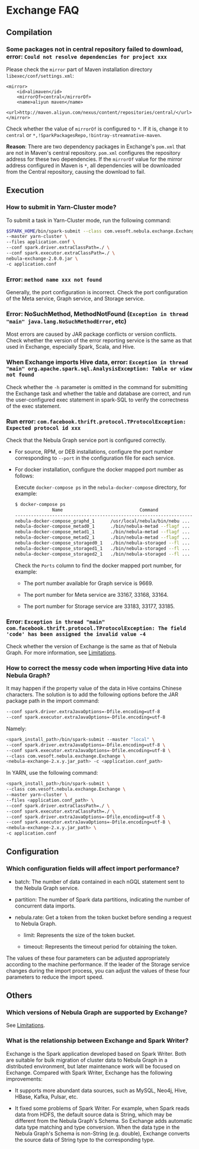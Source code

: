 # Exchange FAQ

## Compilation

### Some packages not in central repository failed to download, error: `Could not resolve dependencies for project xxx`

Please check the `mirror` part of Maven installation directory `libexec/conf/settings.xml`:

```text
<mirror>
    <id>alimaven</id>
    <mirrorOf>central</mirrorOf>
    <name>aliyun maven</name>
    <url>http://maven.aliyun.com/nexus/content/repositories/central/</url>
</mirror>
```

Check whether the value of `mirrorOf` is configured to `*`. If it is, change it to `central` or `*,!SparkPackagesRepo,!bintray-streamnative-maven`.

**Reason**: There are two dependency packages in Exchange's `pom.xml` that are not in Maven's central repository. `pom.xml` configures the repository address for these two dependencies. If the `mirrorOf` value for the mirror address configured in Maven is `*`, all dependencies will be downloaded from the Central repository, causing the download to fail.

## Execution

### How to submit in Yarn-Cluster mode?

To submit a task in Yarn-Cluster mode, run the following command:

```bash
$SPARK_HOME/bin/spark-submit --class com.vesoft.nebula.exchange.Exchange \
--master yarn-cluster \
--files application.conf \
--conf spark.driver.extraClassPath=./ \
--conf spark.executor.extraClassPath=./ \
nebula-exchange-2.0.0.jar \
-c application.conf
```

### Error: `method name xxx not found`

Generally, the port configuration is incorrect. Check the port configuration of the Meta service, Graph service, and Storage service.

### Error: NoSuchMethod, MethodNotFound (`Exception in thread "main" java.lang.NoSuchMethodError`, etc)

Most errors are caused by JAR package conflicts or version conflicts. Check whether the version of the error reporting service is the same as that used in Exchange, especially Spark, Scala, and Hive.

### When Exchange imports Hive data, error: `Exception in thread "main" org.apache.spark.sql.AnalysisException: Table or view not found`

Check whether the `-h` parameter is omitted in the command for submitting the Exchange task and whether the table and database are correct, and run the user-configured exec statement in spark-SQL to verify the correctness of the exec statement.

### Run error: `com.facebook.thrift.protocol.TProtocolException: Expected protocol id xxx`

Check that the Nebula Graph service port is configured correctly.

- For source, RPM, or DEB installations, configure the port number corresponding to `--port` in the configuration file for each service.

- For docker installation, configure the docker mapped port number as follows:

    Execute `docker-compose ps` in the `nebula-docker-compose` directory, for example:

    ```bash
    $ docker-compose ps
                  Name                             Command                  State                                                         Ports
    ---------------------------------------------------------------------------------------------------------------------------------------------------------------------------------------------
    nebula-docker-compose_graphd_1      /usr/local/nebula/bin/nebu ...   Up (healthy)   0.0.0.0:33205->19669/tcp, 0.0.0.0:33204->19670/tcp, 0.0.0.0:9669->9669/tcp
    nebula-docker-compose_metad0_1      ./bin/nebula-metad --flagf ...   Up (healthy)   0.0.0.0:33165->19559/tcp, 0.0.0.0:33162->19560/tcp, 0.0.0.0:33167->9559/tcp, 9560/tcp
    nebula-docker-compose_metad1_1      ./bin/nebula-metad --flagf ...   Up (healthy)   0.0.0.0:33166->19559/tcp, 0.0.0.0:33163->19560/tcp, 0.0.0.0:33168->9559/tcp, 9560/tcp
    nebula-docker-compose_metad2_1      ./bin/nebula-metad --flagf ...   Up (healthy)   0.0.0.0:33161->19559/tcp, 0.0.0.0:33160->19560/tcp, 0.0.0.0:33164->9559/tcp, 9560/tcp
    nebula-docker-compose_storaged0_1   ./bin/nebula-storaged --fl ...   Up (healthy)   0.0.0.0:33180->19779/tcp, 0.0.0.0:33178->19780/tcp, 9777/tcp, 9778/tcp, 0.0.0.0:33183->9779/tcp, 9780/tcp
    nebula-docker-compose_storaged1_1   ./bin/nebula-storaged --fl ...   Up (healthy)   0.0.0.0:33175->19779/tcp, 0.0.0.0:33172->19780/tcp, 9777/tcp, 9778/tcp, 0.0.0.0:33177->9779/tcp, 9780/tcp
    nebula-docker-compose_storaged2_1   ./bin/nebula-storaged --fl ...   Up (healthy)   0.0.0.0:33184->19779/tcp, 0.0.0.0:33181->19780/tcp, 9777/tcp, 9778/tcp, 0.0.0.0:33185->9779/tcp, 9780/tcp
    ```

    Check the `Ports` column to find the docker mapped port number, for example:

    - The port number available for Graph service is 9669.

    - The port number for Meta service are 33167, 33168, 33164.

    - The port number for Storage service are 33183, 33177, 33185.

### Error: `Exception in thread "main" com.facebook.thrift.protocol.TProtocolException: The field 'code' has been assigned the invalid value -4`

Check whether the version of Exchange is the same as that of Nebula Graph. For more information, see [Limitations](../nebula-exchange/about-exchange/ex-ug-limitations.md).

### How to correct the messy code when importing Hive data into Nebula Graph?

It may happen if the property value of the data in Hive contains Chinese characters. The solution is to add the following options before the JAR package path in the import command:

```bash
--conf spark.driver.extraJavaOptions=-Dfile.encoding=utf-8
--conf spark.executor.extraJavaOptions=-Dfile.encoding=utf-8
```

Namely:

```bash
<spark_install_path>/bin/spark-submit --master "local" \
--conf spark.driver.extraJavaOptions=-Dfile.encoding=utf-8 \
--conf spark.executor.extraJavaOptions=-Dfile.encoding=utf-8 \
--class com.vesoft.nebula.exchange.Exchange \
<nebula-exchange-2.x.y.jar_path> -c <application.conf_path>
```

In YARN, use the following command:

```bash
<spark_install_path>/bin/spark-submit \
--class com.vesoft.nebula.exchange.Exchange \
--master yarn-cluster \
--files <application.conf_path> \
--conf spark.driver.extraClassPath=./ \
--conf spark.executor.extraClassPath=./ \
--conf spark.driver.extraJavaOptions=-Dfile.encoding=utf-8 \
--conf spark.executor.extraJavaOptions=-Dfile.encoding=utf-8 \
<nebula-exchange-2.x.y.jar_path> \
-c application.conf
```

## Configuration

### Which configuration fields will affect import performance?

- batch: The number of data contained in each nGQL statement sent to the Nebula Graph service.

- partition: The number of Spark data partitions, indicating the number of concurrent data imports.

- nebula.rate: Get a token from the token bucket before sending a request to Nebula Graph.

    - limit: Represents the size of the token bucket.

    - timeout: Represents the timeout period for obtaining the token.

The values of these four parameters can be adjusted appropriately according to the machine performance. If the leader of the Storage service changes during the import process, you can adjust the values of these four parameters to reduce the import speed.

## Others

### Which versions of Nebula Graph are supported by Exchange?

See [Limitations](about-exchange/ex-ug-limitations.md).

### What is the relationship between Exchange and Spark Writer?

Exchange is the Spark application developed based on Spark Writer. Both are suitable for bulk migration of cluster data to Nebula Graph in a distributed environment, but later maintenance work will be focused on Exchange. Compared with Spark Writer, Exchange has the following improvements:

- It supports more abundant data sources, such as MySQL, Neo4j, Hive, HBase, Kafka, Pulsar, etc.

- It fixed some problems of Spark Writer. For example, when Spark reads data from HDFS, the default source data is String, which may be different from the Nebula Graph's Schema. So Exchange adds automatic data type matching and type conversion. When the data type in the Nebula Graph's Schema is non-String (e.g. double), Exchange converts the source data of String type to the corresponding type.
